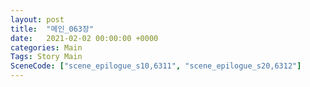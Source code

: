 ```yaml
---
layout: post
title:  "메인_063장"
date:   2021-02-02 00:00:00 +0000
categories: Main
Tags: Story Main
SceneCode: ["scene_epilogue_s10,6311", "scene_epilogue_s20,6312"]
---
```

